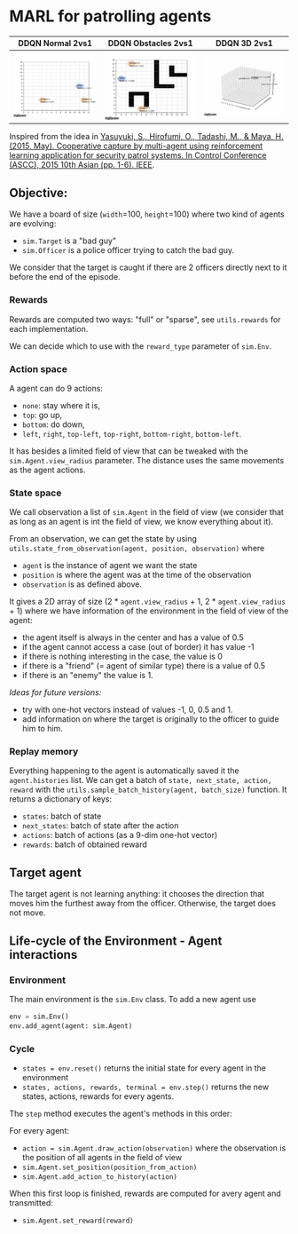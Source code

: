 # MARL for patrolling agents

DDQN Normal 2vs1 | DDQN Obstacles 2vs1 | DDQN 3D 2vs1
:---------:|:----------:|:-----------:
![](gifs/normal.gif "DDQN Normal 2vs1") | ![](gifs/obstacles.gif "DDQN Obstacles 2vs1") | ![](gifs/3D.gif "DDQN 3D 2vs1")


Inspired from the idea in [Yasuyuki, S., Hirofumi, O., Tadashi, M., & Maya, H. (2015, May). Cooperative capture by multi-agent using reinforcement learning application for security patrol systems. In Control Conference (ASCC), 2015 10th Asian (pp. 1-6). IEEE](https://ieeexplore.ieee.org/document/7244682).

## Objective:
We have a board of size (`width`=100, `height`=100) where two kind of agents are evolving:
- `sim.Target` is a "bad guy"
- `sim.Officer` is a police officer trying to catch the bad guy.

We consider that the target is caught if there are 2 officers directly next to it before the end of the episode.

### Rewards
Rewards are computed two ways: "full" or "sparse", see `utils.rewards` for each implementation.

We can decide which to use with the `reward_type` parameter of `sim.Env`.

### Action space
A agent can do 9 actions:
- `none`: stay where it is,
- `top`: go up,
- `bottom`: do down,
- `left`, `right`, `top-left`, `top-right`, `bottom-right`, `bottom-left`.

It has besides a limited field of view that can be tweaked with the `sim.Agent.view_radius` parameter.
The distance uses the same movements as the agent actions.

### State space
We call observation a list of `sim.Agent` in the field of view (we consider that as long as an agent is int the field
of view, we know everything about it).

From an observation, we can get the state by using `utils.state_from_observation(agent, position, observation)` where
- `agent` is the instance of agent we want the state
- `position` is where the agent was at the time of the observation
- `observation` is as defined above.

It gives a 2D array of size (2 * `agent.view_radius` + 1, 2 * `agent.view_radius` + 1) where we have
information of the environment in the field of view of the agent:
- the agent itself is always in the center and has a value of 0.5
- if the agent cannot access a case (out of border) it has value -1
- if there is nothing interesting in the case, the value is 0
- if there is a "friend" (= agent of similar type) there is a value of 0.5
- if there is an "enemy" the value is 1.

*Ideas for future versions:*
- try with one-hot vectors instead of values -1, 0, 0.5 and 1.
- add information on where the target is originally to the officer to guide him to him.

### Replay memory
Everything happening to the agent is automatically saved it the `agent.histories` list.
We can get a batch of `state, next_state, action, reward` with the `utils.sample_batch_history(agent, batch_size)`
function. It returns a dictionary of keys:
- `states`: batch of state
- `next_states`: batch of state after the action
- `actions`: batch of actions (as a 9-dim one-hot vector)
- `rewards`: batch of obtained reward

## Target agent
The target agent is not learning anything: it chooses the direction that moves him the furthest away from the officer.
Otherwise, the target does not move.

## Life-cycle of the Environment - Agent interactions
### Environment
The main environment is the `sim.Env` class.
To add a new agent use 
```python
env = sim.Env()
env.add_agent(agent: sim.Agent)
```

### Cycle
- `states = env.reset()` returns the initial state for every agent in the environment
- `states, actions, rewards, terminal = env.step()` returns the new states, actions, rewards for every agents.

The `step` method executes the agent's methods in this order:

For every agent:
- `action = sim.Agent.draw_action(observation)` where the observation is the position of all agents in the field of view
- `sim.Agent.set_position(position_from_action)`
- `sim.Agent.add_action_to_history(action)`

When this first loop is finished, rewards are computed for avery agent and transmitted:
- `sim.Agent.set_reward(reward)`
